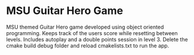 # MSU Guitar Hero Game
 MSU themed Guitar Hero game developed using object oriented programming. Keeps track of the users score while resetting between levels. Includes autoplay and a double points session in level 3. Delete the cmake build debug folder and reload cmakelists.txt to run the app.
